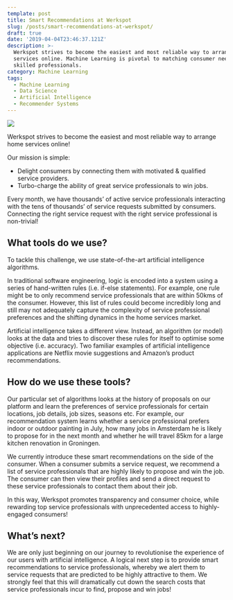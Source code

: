 ```yaml
---
template: post
title: Smart Recommendations at Werkspot
slug: /posts/smart-recommendations-at-werkspot/
draft: true
date: '2019-04-04T23:46:37.121Z'
description: >-
  Werkspot strives to become the easiest and most reliable way to arrange home
  services online. Machine Learning is pivotal to matching consumer needs with
  skilled professionals.
category: Machine Learning
tags:
  - Machine Learning
  - Data Science
  - Artificial Intelligence
  - Recommender Systems
---
```


![](/media/werkspot.jpg)

Werkspot strives to become the easiest and most reliable way to arrange home services online!

Our mission is simple:
- Delight consumers by connecting them with motivated & qualified service providers.
- Turbo-charge the ability of great service professionals to win jobs.

Every month, we have thousands’ of active service professionals interacting with the tens of thousands’ of service requests submitted by consumers. Connecting the right service request with the right service professional is non-trivial!

## What tools do we use?
To tackle this challenge, we use state-of-the-art artificial intelligence algorithms.

In traditional software engineering, logic is encoded into a system using a series of hand-written rules (i.e. if-else statements). For example, one rule might be to only recommend service professionals that are within 50kms of the consumer. However, this list of rules could become incredibly long and still may not adequately capture the complexity of service professional preferences and the shifting dynamics in the home services market.

Artificial intelligence takes a different view. Instead, an algorithm (or model) looks at the data and tries to discover these rules for itself to optimise some objective (i.e. accuracy). Two familiar examples of artificial intelligence applications are Netflix movie suggestions and Amazon’s product recommendations.

## How do we use these tools?
Our particular set of algorithms looks at the history of proposals on our platform and learn the preferences of service professionals for certain locations, job details, job sizes, seasons etc. For example, our recommendation system learns whether a service professional prefers indoor or outdoor painting in July, how many jobs in Amsterdam he is likely to propose for in the next month and whether he will travel 85km for a large kitchen renovation in Groningen.

We currently introduce these smart recommendations on the side of the consumer. When a consumer submits a service request, we recommend a list of service professionals that are highly likely to propose and win the job. The consumer can then view their profiles and send a direct request to these service professionals to contact them about their job.

In this way, Werkspot promotes transparency and consumer choice, while rewarding top service professionals with unprecedented access to highly-engaged consumers!

## What’s next?
We are only just beginning on our journey to revolutionise the experience of our users with artificial intelligence. A logical next step is to provide smart recommendations to service professionals, whereby we alert them to service requests that are predicted to be highly attractive to them. We strongly feel that this will dramatically cut down the search costs that service professionals incur to find, propose and win jobs!
